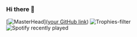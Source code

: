 ### Hi there 👋

<!--
**hugdesousa/hugdesousa** is a ✨ _special_ ✨ repository because its `README.md` (this file) appears on your GitHub profile.

Here are some ideas to get you started:

- 🔭 I’m currently working on ...
- 🌱 I’m currently learning ...
- 👯 I’m looking to collaborate on ...
- 🤔 I’m looking for help with ...
- 💬 Ask me about ...
- 📫 How to reach me: ...
- 😄 Pronouns: ...
- ⚡ Fun fact: ...
-->

<!-- Get those stats up buddy
[![Hugo's GitHub stats](https://github-readme-stats.vercel.app/api?username=hugdesousa)](https://github.com/hugdesousa/github-readme-stats&theme=gruvbox)
[![Top Langs](https://github-readme-stats.vercel.app/api/top-langs/?username=hugdesousa)](https://github.com/hugdesousa/github-readme-stats&theme=gruvbox)
[![Hugo's WakaTime stats](https://github-readme-stats.vercel.app/api/wakatime?username=hugdesousa)](https://github.com/hugdesousa/github-readme-stats)
<a href="https://github.com/hugdesousa/github-readme-stats">
  <img align="center" src="https://github-readme-stats.vercel.app/api/pin/?username=hugdesousa&repo=github-readme-stats" />
</a>
<a href="https://github.com/hugdesousa/convoychat">
  <img align="center" src="https://github-readme-stats.vercel.app/api/pin/?username=hugdesousa&repo=convoychat" />
</a>
-->


[![MasterHead](![banner](banner.png))]([your GitHub link](https://github.com/hugdesousa))
![Trophies-filter](https://github-profile-trophy.vercel.app/?username=hugdesousa&rank=-UNKNOWN&row=1&column=3&theme=gruvbox&margin-w=15)
![Spotify recently played](https://spotify-recently-played-readme.vercel.app/api?user=rb1c5x1dhrhxvatbn5000xjwm&count=3)


